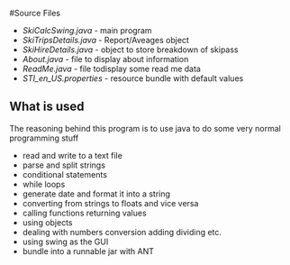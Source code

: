 #Source Files

+ *SkiCalcSwing.java* - main program 
+ *SkiTripsDetails.java* - Report/Aveages object
+ *SkiHireDetails.java* - object to store breakdown of skipass 
+ *About.java* - file to display about information
+ *ReadMe.java* - file todisplay some read me data
+ *STI_en_US.properties* - resource bundle with default values

## What is used
The reasoning behind this program is to use java to do some very normal programming stuff

+ read and write to a text file
+ parse and split strings
+ conditional statements
+ while loops
+ generate date and format it into a string
+ converting from strings to floats and vice versa
+ calling functions returning values
+ using objects
+ dealing with numbers conversion adding dividing etc.
+ using swing as the GUI
+ bundle into a runnable jar with ANT

